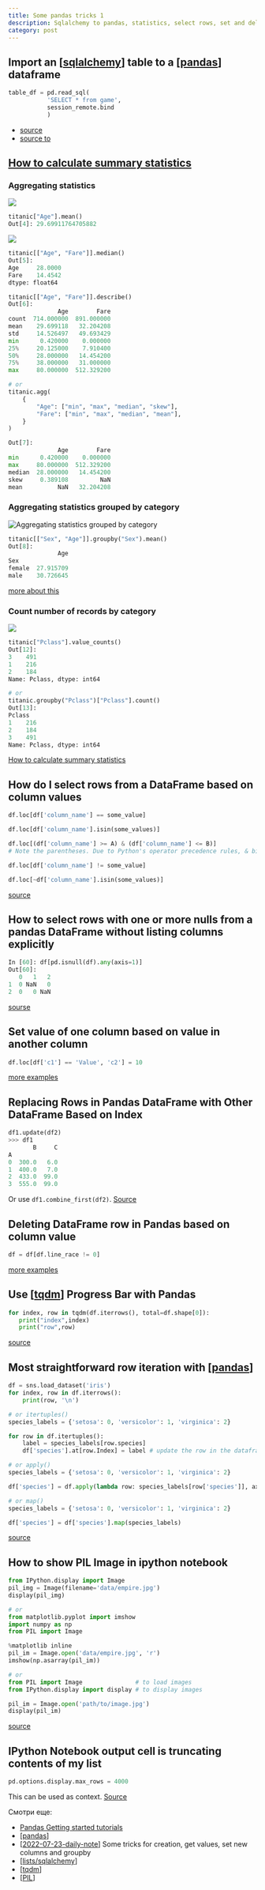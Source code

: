 ```yaml
---
title: Some pandas tricks 1
description: Sqlalchemy to pandas, statistics, select rows, set and delet values, iterating. And some about IPython
category: post
---
```

## Import an [[sqlalchemy]] table to a [[pandas]] dataframe

```python
table_df = pd.read_sql(
           'SELECT * from game',
           session_remote.bind
           )
```

- [source](https://stackoverflow.com/a/65973074/15966204)
- [source to](https://stackoverflow.com/questions/29525808/sqlalchemy-orm-conversion-to-pandas-dataframe)

## [How to calculate summary statistics](https://pandas.pydata.org/docs/getting_started/intro_tutorials/06_calculate_statistics.html#how-to-calculate-summary-statistics)

### Aggregating statistics

![](../attachments/2022-07-10-15-39-13.png)

```python
titanic["Age"].mean()
Out[4]: 29.69911764705882
```

![](../attachments/2022-07-10-15-40-04.png)

```python
titanic[["Age", "Fare"]].median()
Out[5]:
Age     28.0000
Fare    14.4542
dtype: float64
```

```python
titanic[["Age", "Fare"]].describe()
Out[6]:
              Age        Fare
count  714.000000  891.000000
mean    29.699118   32.204208
std     14.526497   49.693429
min      0.420000    0.000000
25%     20.125000    7.910400
50%     28.000000   14.454200
75%     38.000000   31.000000
max     80.000000  512.329200

# or
titanic.agg(
    {
        "Age": ["min", "max", "median", "skew"],
        "Fare": ["min", "max", "median", "mean"],
    }
)

Out[7]:
              Age        Fare
min      0.420000    0.000000
max     80.000000  512.329200
median  28.000000   14.454200
skew     0.389108         NaN
mean          NaN   32.204208
```

### Aggregating statistics grouped by category

![Aggregating statistics grouped by category](../attachments/2022-07-10-15-37-28.png)

```python
titanic[["Sex", "Age"]].groupby("Sex").mean()
Out[8]:
              Age
Sex
female  27.915709
male    30.726645
```

[more about this](https://pandas.pydata.org/docs/getting_started/intro_tutorials/06_calculate_statistics.html#aggregating-statistics-grouped-by-category)

### Count number of records by category

![](../attachments/2022-07-10-15-43-20.png)

```python
titanic["Pclass"].value_counts()
Out[12]:
3    491
1    216
2    184
Name: Pclass, dtype: int64

# or
titanic.groupby("Pclass")["Pclass"].count()
Out[13]:
Pclass
1    216
2    184
3    491
Name: Pclass, dtype: int64
```

[How to calculate summary statistics](https://pandas.pydata.org/docs/getting_started/intro_tutorials/06_calculate_statistics.html#how-to-calculate-summary-statistics)

## How do I select rows from a DataFrame based on column values

```python
df.loc[df['column_name'] == some_value]

df.loc[df['column_name'].isin(some_values)]

df.loc[(df['column_name'] >= A) & (df['column_name'] <= B)]
# Note the parentheses. Due to Python's operator precedence rules, & binds more tightly than <= and >=. Thus, the parentheses in the last example are necessary. Without the parentheses

df.loc[df['column_name'] != some_value]

df.loc[~df['column_name'].isin(some_values)]
```

[source](https://stackoverflow.com/a/17071908/15966204)

## How to select rows with one or more nulls from a pandas DataFrame without listing columns explicitly

```python
In [60]: df[pd.isnull(df).any(axis=1)]
Out[60]:
   0   1   2
1  0 NaN   0
2  0   0 NaN
```

[sourse](https://stackoverflow.com/a/14247708/15966204)

## Set value of one column based on value in another column

```python
df.loc[df['c1'] == 'Value', 'c2'] = 10
```

[more examples](https://stackoverflow.com/questions/49161120/pandas-python-set-value-of-one-column-based-on-value-in-another-column)

## Replacing Rows in Pandas DataFrame with Other DataFrame Based on Index

```python
df1.update(df2)
>>> df1
       B     C
A
0  300.0   6.0
1  400.0   7.0
2  433.0  99.0
3  555.0  99.0
```

Or use `df1.combine_first(df2)`. [Source](https://stackoverflow.com/a/53727235/15966204)

## Deleting DataFrame row in Pandas based on column value

```python
df = df[df.line_race != 0]
```

[more examples](https://stackoverflow.com/questions/18172851/deleting-dataframe-row-in-pandas-based-on-column-value)

## Use [[tqdm]] Progress Bar with Pandas

```python
for index, row in tqdm(df.iterrows(), total=df.shape[0]):
   print("index",index)
   print("row",row)
```

[source](https://stackoverflow.com/a/52309010/15966204)

## Most straightforward row iteration with [[pandas]]

```python
df = sns.load_dataset('iris')
for index, row in df.iterrows():
    print(row, '\n')

# or itertuples()
species_labels = {'setosa': 0, 'versicolor': 1, 'virginica': 2}

for row in df.itertuples():
    label = species_labels[row.species]
    df['species'].at[row.Index] = label # update the row in the dataframe

# or apply()
species_labels = {'setosa': 0, 'versicolor': 1, 'virginica': 2}

df['species'] = df.apply(lambda row: species_labels[row['species']], axis=1)

# or map()
species_labels = {'setosa': 0, 'versicolor': 1, 'virginica': 2}

df['species'] = df['species'].map(species_labels)
```

[source](https://www.learndatasci.com/solutions/how-iterate-over-rows-pandas/)

## How to show PIL Image in ipython notebook

```python
from IPython.display import Image
pil_img = Image(filename='data/empire.jpg')
display(pil_img)

# or
from matplotlib.pyplot import imshow
import numpy as np
from PIL import Image

%matplotlib inline
pil_im = Image.open('data/empire.jpg', 'r')
imshow(np.asarray(pil_im))

# or
from PIL import Image               # to load images
from IPython.display import display # to display images

pil_im = Image.open('path/to/image.jpg')
display(pil_im)
```

[source](https://stackoverflow.com/questions/26649716/how-to-show-pil-image-in-ipython-notebook)

## IPython Notebook output cell is truncating contents of my list

```python
pd.options.display.max_rows = 4000
```

This can be used as context. [Source](https://stackoverflow.com/questions/23388810/ipython-notebook-output-cell-is-truncating-contents-of-my-list)

Смотри еще:

- [Pandas Getting started tutorials](https://pandas.pydata.org/docs/getting_started/intro_tutorials/index.html)
- [[pandas]]
- [[2022-07-23-daily-note]] Some tricks for creation, get values, set new columns and groupby
- [[lists/sqlalchemy]]
- [[tqdm]]
- [[PIL]]

[//begin]: # "Autogenerated link references for markdown compatibility"
[sqlalchemy]: ../lists/sqlalchemy "Sqlalchemy"
[pandas]: ../notes/pandas "Pandas"
[tqdm]: ../notes/tqdm "Tqdm"
[2022-07-23-daily-note]: 2022-07-23-daily-note "Some pandas tricks 2"
[lists/sqlalchemy]: ../lists/sqlalchemy "Sqlalchemy"
[PIL]: ../notes/PIL "Pillow - обработка изображений"
[//end]: # "Autogenerated link references"
[//begin]: # "Autogenerated link references for markdown compatibility"
[sqlalchemy]: ../lists/sqlalchemy "Sqlalchemy"
[pandas]: ../notes/pandas "Pandas"
[tqdm]: ../notes/tqdm "Tqdm"
[pandas]: ../notes/pandas "Pandas"
[pandas]: ../notes/pandas "Pandas"
[2022-07-23-daily-note]: 2022-07-23-daily-note "Some pandas tricks 2"
[lists/sqlalchemy]: ../lists/sqlalchemy "Sqlalchemy"
[tqdm]: ../notes/tqdm "Tqdm"
[PIL]: ../notes/PIL "Pillow - обработка изображений"
[//end]: # "Autogenerated link references"